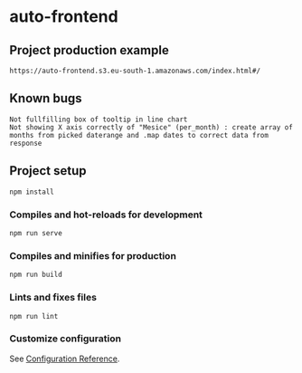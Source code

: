 # auto-frontend

## Project production example
```
https://auto-frontend.s3.eu-south-1.amazonaws.com/index.html#/
```
## Known bugs
```
Not fullfilling box of tooltip in line chart
Not showing X axis correctly of "Mesice" (per_month) : create array of months from picked daterange and .map dates to correct data from response
```
## Project setup
```
npm install
```

### Compiles and hot-reloads for development
```
npm run serve
```

### Compiles and minifies for production
```
npm run build
```

### Lints and fixes files
```
npm run lint
```

### Customize configuration
See [Configuration Reference](https://cli.vuejs.org/config/).
